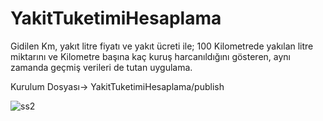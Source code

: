 # YakitTuketimiHesaplama
Gidilen Km, yakıt litre fiyatı ve yakıt ücreti ile; 100 Kilometrede yakılan litre miktarını ve Kilometre başına kaç kuruş harcanıldığını gösteren, aynı zamanda geçmiş verileri de tutan uygulama.

Kurulum Dosyası-> YakitTuketimiHesaplama/publish

![ss2](https://user-images.githubusercontent.com/60854293/96786443-f51bf780-13f8-11eb-80fa-9d0753dc09f1.png)


